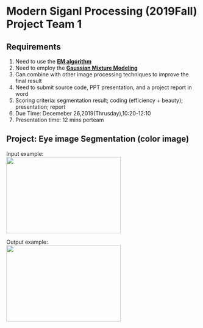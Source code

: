 # Modern Siganl Processing (2019Fall) Project Team 1

## Requirements
1. Need to use the <b>[EM algorithm](https://en.wikipedia.org/wiki/Expectation%E2%80%93maximization_algorithm)</b>
2. Need to employ the <b>[Gaussian Mixture Modeling](https://brilliant.org/wiki/gaussian-mixture-model/)</b>
3. Can combine with other image processing techniques to improve the final result
4. Need to submit source code, PPT presentation, and a project report in word
5. Scoring criteria: segmentation result; coding (efficiency + beauty); presentation; report
6. Due Time: Decemeber 26,2019(Thrusday),10:20-12:10
7. Presentation time: 12 mins perteam 

## Project: Eye image Segmentation (color image)

Input example:\
<img src = "https://github.com/zjumhy97/MSP_Fa19_Proj_Team_1/blob/master/pic/Input_sample.jpg" width = "300" height="200" aligned = center>


Output example:\
<img src = "https://github.com/zjumhy97/MSP_Fa19_Proj_Team_1/blob/master/pic/Output_sample.jpg" width = "300" height="200" aligned = center>

